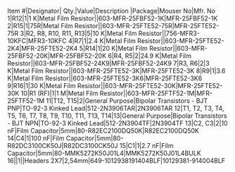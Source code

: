 Item #|Designator| Qty.|Value|Description |Package|Mouser No|Mfr. No
1|R12|1|1 K|Metal Film Resistor||603-MFR-25FBF52-1K|MFR-25FBF52-1K
2|R15|1|75R|Metal Film Resistor||603-MFR-25FTE52-75R|MFR-25FTE52-75R
3|R2, R8, R10, R11, R13|5|10 K|Metal Film Resistor||756-MFR3-10KFC|MFR3-10KFC
4|R7|1|2.4 K|Metal Film Resistor||603-MFR-25FTE52-2K4|MFR-25FTE52-2K4
5|R14|1|20 K|Metal Film Resistor||603-MFR-25FBF52-20K|MFR-25FBF52-20K
6|R4, R5|2|24.9 K|Metal Film Resistor||603-MFR-25FBF52-24K9|MFR-25FBF52-24K9
7|R3, R6|2|3 K|Metal Film Resistor||603-MFR-25FTE52-3K|MFR-25FTE52-3K
8|R9|1|3.6 K|Metal Film Resistor||603-MFR-25FTE52-3K6|MFR-25FTE52-3K6
9|R16|1|30 K|Metal Film Resistor||603-MFR-25FTE52-30K|MFR-25FTE52-30K
10|R1 (RF)|1|1 M|Metal Film Resistor||603-MFR-25FTF52-1M|MFR-25FTF52-1M
11|T12, T15|2|General Purpose|Bipolar Transistors - BJT PNP|TO-92-3 Kinked Lead|512-2N3906TAR|2N3906TAR
12|T1, T2, T3, T4, T5, T6, T7, T8, T9, T10, T11, T13, T14|13|General Purpose|Bipolar Transistors - BJT NPN|TO-92-3 Kinked Lead|512-2N3904TF|2N3904TF
13|C2, C3|2|10 nF|Film Capacitor|5mm|80-R82EC2100DQ50K|R82EC2100DQ50K
14|C4|1|100 nF|Film Capacitor|5mm|80-R82DC3100CK50J|R82DC3100CK50J
15|C1|1|2.7 nF|Film Capacitor|5mm|80-MMK5272K50J01L4|MMK5272K50J01L4BULK
16||1||Headers 2X7|2,54mm|649-1012938191404BLF|10129381-914004BLF
